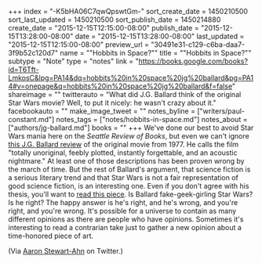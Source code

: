 +++
index = "-K5bHA06C7qwQpswtGm-"
sort_create_date = 1450210500
sort_last_updated = 1450210500
sort_publish_date = 1450214880
create_date = "2015-12-15T12:15:00-08:00"
publish_date = "2015-12-15T13:28:00-08:00"
date = "2015-12-15T13:28:00-08:00"
last_updated = "2015-12-15T12:15:00-08:00"
preview_url = "30491e31-c129-c6ba-daa7-3f9b52c120d7"
name = "\"Hobbits in Space?\""
title = "\"Hobbits in Space?\""
subtype = "Note"
type = "notes"
link = "https://books.google.com/books?id=T6Tft-LmkosC&lpg=PA14&dq=hobbits%20in%20space%20jg%20ballard&pg=PA14#v=onepage&q=hobbits%20in%20space%20jg%20ballard&f=false"
shareimage = ""
twitterauto = "What did J.G. Ballard think of the original Star Wars movie? Well, to put it nicely: he wasn't crazy about it."
facebookauto = ""
make_image_tweet = ""
notes_byline = ["writers/paul-constant.md"]
notes_tags = ["notes/hobbits-in-space.md"]
notes_about = ["authors/jg-ballard.md"]
books = ""
+++
We've done our best to avoid Star Wars mania here on the *Seattle Review of Books*, but even we can't ignore [this J.G. Ballard review](https://books.google.com/books?id=T6Tft-LmkosC&lpg=PA14&dq=hobbits%20in%20space%20jg%20ballard&pg=PA14#v=onepage&q=hobbits%20in%20space%20jg%20ballard&f=false) of the original movie from 1977. He calls the film "totally unoriginal, feebly plotted, instantly forgettable, and an acoustic nightmare." At least one of those descriptions has been proven wrong by the march of time. But the rest of Ballard's argument, that science fiction is a serious literary trend and that Star Wars is not a fair representation of good science fiction, is an interesting one. Even if you don't agree with his thesis, you'll want to [read this piece](https://books.google.com/books?id=T6Tft-LmkosC&lpg=PA14&dq=hobbits%20in%20space%20jg%20ballard&pg=PA14#v=onepage&q=hobbits%20in%20space%20jg%20ballard&f=false). Is Ballard fake-geek-girling Star Wars? Is he right? The happy answer is he's right, and he's wrong, and you're right, and you're wrong. It's possible for a universe to contain as many different opinions as there are people who have opinions. Sometimes it's interesting to read a contrarian take just to gather a new opinion about a time-honored piece of art.

(Via [Aaron Stewart-Ahn](https://twitter.com/somebadideas/status/676824441897226242) on Twitter.)